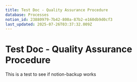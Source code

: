 ```yaml
---
title: Test Doc - Quality Assurance Procedure
database: Processes
notion_id: 23880979-7b42-800a-87b2-e160db9d0cf3
last_updated: 2025-07-26T03:37:32.009Z
---
```


# Test Doc - Quality Assurance Procedure


This is a test to see if notion-backup works

